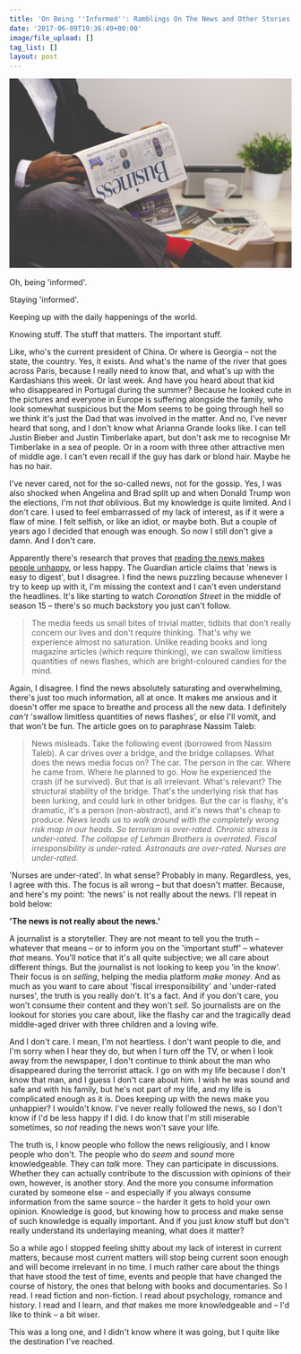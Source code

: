```yaml
---
title: 'On Being ''Informed'': Ramblings On The News and Other Stories'
date: '2017-06-09T19:36:49+00:00'
image/file_upload: []
tag_list: []
layout: post
---
```



![](/uploads/2017/06/09/olu-eletu-38647.jpg)

Oh, being 'informed'.

Staying 'informed'.

Keeping up with the daily happenings of the world.

Knowing stuff. The stuff that matters. The important stuff.

Like, who's the current president of China. Or where is Georgia – not the state, the country. Yes, it exists. And what's the name of the river that goes across Paris, because I really need to know that, and what's up with the Kardashians this week. Or last week. And have you heard about that kid who disappeared in Portugal during the summer? Because he looked cute in the pictures and everyone in Europe is suffering alongside the family, who look somewhat suspicious but the Mom seems to be going through hell so we think it's just the Dad that was involved in the matter. And no, I've never heard that song, and I don't know what Arianna Grande looks like. I can tell Justin Bieber and Justin Timberlake apart, but don't ask me to recognise Mr Timberlake in a sea of people. Or in a room with three other attractive men of middle age. I can't even recall if the guy has dark or blond hair. Maybe he has no hair.

I've never cared, not for the so-called news, not for the gossip. Yes, I was also shocked when Angelina and Brad split up and when Donald Trump won the elections, I'm not *that* oblivious. But my knowledge is quite limited. And I don't care. I used to feel embarrassed of my lack of interest, as if it were a flaw of mine. I felt selfish, or like an idiot, or maybe both. But a couple of years ago I decided that enough was enough. So now I still don't give a damn. And I don't care.

Apparently there's research that proves that <a href="https://www.theguardian.com/media/2013/apr/12/news-is-bad-rolf-dobelli" target="_blank">reading the news makes people unhappy</a>, or less happy. The Guardian article claims that 'news is easy to digest', but I disagree. I find the news puzzling because whenever I try to keep up with it, I'm missing the context and I can't even understand the headlines. It's like starting to watch *Coronation Street* in the middle of season 15 – there's so much backstory you just can't follow.

<blockquote>
<p>The media feeds us small bites of trivial matter, tidbits that don't really concern our lives and don't require thinking. That's why we experience almost no saturation. Unlike reading books and long magazine articles (which require thinking), we can swallow limitless quantities of news flashes, which are bright-coloured candies for the mind.</p>
</blockquote>

Again, I disagree. I find the news absolutely saturating and overwhelming, there's just too much information, all at once. It makes me anxious and it doesn't offer me space to breathe and process all the new data. I definitely *can't* 'swallow limitless quantities of news flashes', or else I'll vomit, and that won't be fun. The article goes on to paraphrase Nassim Taleb:

<blockquote>
<p>News misleads. Take the following event (borrowed from Nassim Taleb). A car drives over a bridge, and the bridge collapses. What does the news media focus on? The car. The person in the car. Where he came from. Where he planned to go. How he experienced the crash (if he survived). But that is all irrelevant. What's relevant? The structural stability of the bridge. That's the underlying risk that has been lurking, and could lurk in other bridges. But the car is flashy, it's dramatic, it's a person (non-abstract), and it's news that's cheap to produce. <em>News leads us to walk around with the completely wrong risk map in our heads. So terrorism is over-rated. Chronic stress is under-rated. The collapse of Lehman Brothers is overrated. Fiscal irresponsibility is under-rated. Astronauts are over-rated. Nurses are under-rated.</em></p>
</blockquote>

'Nurses are under-rated'. In what sense? Probably in many. Regardless, yes, I agree with this. The focus is all wrong – but that doesn't matter. Because, and here's my point: 'the news' is not really about the news. I'll repeat in bold below:

**'The news is not really about the news.'**

A journalist is a storyteller. They are not meant to tell you the truth – whatever that means – or to inform you on the 'important stuff' – whatever *that* means. You'll notice that it's all quite subjective; we all care about different things. But the journalist is not looking to keep you 'in the know'. Their focus is on *selling*, helping the media platform *make money*. And as much as you want to care about 'fiscal irresponsibility' and 'under-rated nurses', the truth is you really don't. It's a fact. And if you don't care, you won't consume their content and they won't *sell*. So journalists are on the lookout for stories you care about, like the flashy car and the tragically dead middle-aged driver with three children and a loving wife.

And I don't care. I mean, I'm not heartless. I don't want people to die, and I'm sorry when I hear they do, but when I turn off the TV, or when I look away from the newspaper, I don't continue to think about the man who disappeared during the terrorist attack. I go on with my life because I don't know that man, and I guess I don't care about him. I wish he was sound and safe and with his family, but he's not part of my life, and my life is complicated enough as it is. Does keeping up with the news make you unhappier? I wouldn't know. I've never really followed the news, so I don't know if I'd be less happy if I did. I do know that I'm still miserable sometimes, so *not* reading the news won't save your life.

The truth is, I know people who follow the news religiously, and I know people who don't. The people who do *seem* and *sound* more knowledgeable. They can *talk* more. They can participate in discussions. Whether they can actually contribute to the discussion with opinions of their own, however, is another story. And the more you consume information curated by someone else – and especially if you always consume information from the same source – the harder it gets to hold your own opinion. Knowledge is good, but knowing how to process and make sense of such knowledge is equally important. And if you just *know* stuff but don't really understand its underlaying meaning, what does it matter?

So a while ago I stopped feeling shitty about my lack of interest in current matters, because most current matters will stop being current soon enough and will become irrelevant in no time. I much rather care about the things that have stood the test of time, events and people that have changed the course of history, the ones that belong with books and documentaries. So I read. I read fiction and non-fiction. I read about psychology, romance and history. I read and I learn, and *that* makes me more knowledgeable and – I'd like to think – a bit wiser.

This was a long one, and I didn't know where it was going, but I quite like the destination I've reached.

